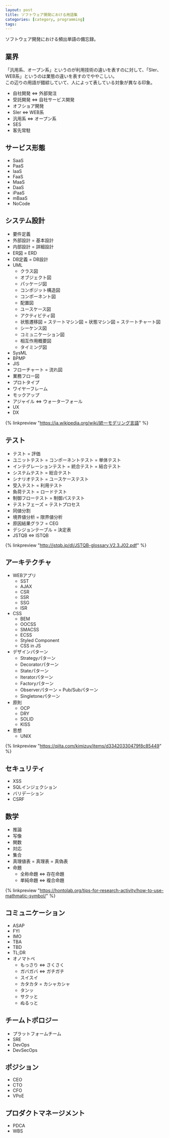 ```yaml
---
layout: post
title: ソフトウェア開発における用語集
categories: [category, programming]
tags:
---
```


ソフトウェア開発における頻出単語の備忘録。

## 業界

「汎用系、オープン系」というのが利用技術の違いを表すのに対して、「SIer、WEB系」というのは業態の違いを表すのでややこしい。  
この辺りの用語が錯綜していて、人によって表している対象が異なる印象。

- 自社開発 &hArr; 外部発注
- 受託開発 &hArr; 自社サービス開発
- オフショア開発
- SIer &hArr; WEB系
- 汎用系 &hArr; オープン系
- SES
- 客先常駐

## サービス形態

- SaaS
- PaaS
- IaaS
- FaaS
- MaaS
- DaaS
- iPaaS
- mBaaS
- NoCode

## システム設計

- 要件定義
- 外部設計 = 基本設計
- 内部設計 = 詳細設計
- ER図 = ERD
- DB定義 = DB設計
- UML
  - クラス図
  - オブジェクト図
  - パッケージ図
  - コンポジット構造図
  - コンポーネント図
  - 配置図
  - ユースケース図
  - アクティビティ図
  - 状態遷移図 = ステートマシン図 = 状態マシン図 = ステートチャート図
  - シーケンス図
  - コミュニケーション図
  - 相互作用概要図
  - タイミング図
- SysML
- BPMP
- JIS
- フローチャート = 流れ図
- 業務フロー図
- プロトタイプ
- ワイヤーフレーム
- モックアップ
- アジャイル &hArr; ウォーターフォール
- UX
- DX

{% linkpreview "https://ja.wikipedia.org/wiki/統一モデリング言語" %}

## テスト

- テスト = 評価
- ユニットテスト = コンポーネントテスト = 単体テスト
- インテグレーションテスト = 統合テスト = 結合テスト
- システムテスト = 総合テスト
- シナリオテスト = ユースケーステスト
- 受入テスト = 利用テスト
- 負荷テスト = ロードテスト
- 制御フローテスト = 制御パステスト
- テストフェーズ = テストプロセス
- 同値分割
- 境界値分析 = 限界値分析
- 原因結果グラフ = CEG
- デシジョンテーブル = 決定表
- JSTQB &hArr; ISTQB

{% linkpreview "http://jstqb.jp/dl/JSTQB-glossary.V2.3.J02.pdf" %}

## アーキテクチャ

- WEBアプリ
	- SST
	- AJAX
	- CSR
	- SSR
	- SSG
	- ISR
- CSS
	- BEM
	- OOCSS
	- SMACSS
	- ECSS
	- Styled Component
	- CSS in JS
- デザインパターン
  - Strategyパターン
  - Decoratorパターン
  - Stateパターン
  - Iteratorパターン
  - Factoryパターン
  - Observerパターン = Pub/Subパターン
  - Singletoneパターン
- 原則
  - OCP
  - DRY
  - SOLID
  - KISS
- 思想
  - UNIX

{% linkpreview "https://qiita.com/kimizuy/items/d33420330479f8c85449" %}

## セキュリティ

- XSS
- SQLインジェクション
- バリデーション
- CSRF

## 数学

- 推論
- 写像
- 関数
- 対応
- 集合
- 真理値表 = 真理表 = 真偽表
- 命題
  - 全称命題 &hArr; 存在命題
  - 単純命題 &hArr; 複合命題

{% linkpreview "https://hontolab.org/tips-for-research-activity/how-to-use-mathmatic-symbol/" %}

## コミュニケーション

- ASAP
- FYI
- IMO
- TBA
- TBD
- TL;DR
- オノマトペ
  - もっさり &hArr; さくさく
  - ガバガバ &hArr; ガチガチ
  - スイスイ
  - カタカタ = カシャカシャ
  - タンッ
  - サクッと
  - ぬるっと

## チームトポロジー

- プラットフォームチーム
- SRE
- DevOps
- DevSecOps

## ポジション

- CEO
- CTO
- CFO
- VPoE

## プロダクトマネージメント

- PDCA
- WBS

<!--

## ブログ

- タクソノミー
- アノテーション
- SEO
  - コンテンツSEO

## コーディング

- インデント
- ネスト
- アノテーションコメント
- コメントアウト
- インラインエディタ
- WYSIWYGエディタ
- ペイン
- シンタックス
- ハイライト

## その他

- DevOps
- メタデータ
- プログラミング・パラダイム
- ビジュアルプログラミング = VPLs
- VPL
- 冪等性
- デプロイ
- トークン
- インタープリター
- コンパイラー
- ロードマップ
- チケット
- ライブラリ
- ツールキット
- API
- フレームワーク
- SDK

## 分野

- 計算機科学
  - 理論計算機科学
  - 計算機工学
    - ハードウェア
    - ソフトウェア

-->

